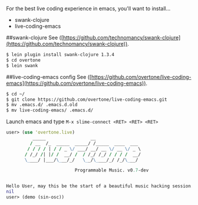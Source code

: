 For the best live coding experience in emacs, you'll want to install...

* swank-clojure
* live-coding-emacs

##swank-clojure
See ([https://github.com/technomancy/swank-clojure](https://github.com/technomancy/swank-clojure)).

```sh
$ lein plugin install swank-clojure 1.3.4
$ cd overtone
$ lein swank
```

##live-coding-emacs config
See ([https://github.com/overtone/live-coding-emacs](https://github.com/overtone/live-coding-emacs)).

```sh
$ cd ~/
$ git clone https://github.com/overtone/live-coding-emacs.git
$ mv .emacs.d/ .emacs.d.old
$ mv live-coding-emacs/ .emacs.d/
```

Launch emacs and type `M-x slime-connect <RET> <RET> <RET>`

```clj
user> (use 'overtone.live)
          _____                 __
         / __  /_  _____  _____/ /_____  ____  ___
        / / / / | / / _ \/ ___/ __/ __ \/ __ \/ _ \
       / /_/ /| |/ /  __/ /  / /_/ /_/ / / / /  __/
       \____/ |___/\___/_/   \__/\____/_/ /_/\___/

                          Programmable Music. v0.7-dev


Hello User, may this be the start of a beautiful music hacking session...
nil
user> (demo (sin-osc))

```
